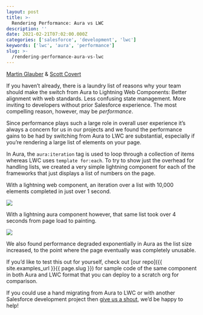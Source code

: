 ```yaml
---
layout: post
title: >-
  Rendering Performance: Aura vs LWC
description: ''
date: 2021-02-21T07:02:00.000Z
categories: ['salesforce', 'development', 'lwc']
keywords: ['lwc', 'aura', 'performance']
slug: >-
  /rendering-performance-aura-vs-lwc
---
```


[Martin Glauber](https://www.tython.co/) & [Scott
Covert](https://www.tython.co/)

If you haven’t already, there is a laundry list of reasons why your team
should make the switch from Aura to Lightning Web Components: Better
alignment with web standards. Less confusing state management. More
inviting to developers without prior Salesforce experience. The most
compelling reason, however, may be *performance*.

Since performance plays such a large role in overall user experience
it’s always a concern for us in our projects and we found the
performance gains to be had by switching from Aura to LWC are
substantial, especially if you’re rendering a large list of elements on
your page.

In Aura, the `aura:iteration` tag is used to loop through a collection
of items whereas LWC uses `template for:each`. To try to show just the
overhead for handling lists, we created a very simple lightning
component for each of the frameworks that just displays a list of
numbers on the page.

With a lightning web component, an iteration over a list with 10,000
elements completed in just over 1 second.

<img src="{{ site.baseurl }}/images/803668113.png" class="image-center" />

With a lightning aura component however, that same list took over 4
seconds from page load to painting.

<img src="{{ site.baseurl }}/images/803668120.png" class="image-center" />

We also found performance degraded exponentially in Aura as the list
size increased, to the point where the page eventually was completely
unusable.

If you’d like to test this out for yourself, check out [our
repo]({{ site.examples_url }}{{ page.slug }})
for sample code of the same component in both Aura and LWC format that
you can deploy to a scratch org for comparison.

If you could use a hand migrating from Aura to LWC or with another
Salesforce development project then [give us a
shout](mailto:support@tython.co), we’d be happy to help!
